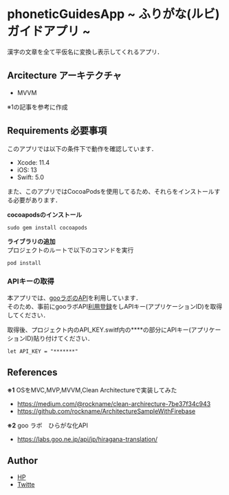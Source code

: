 # phoneticGuidesApp ~ ふりがな(ルビ)ガイドアプリ ~

漢字の文章を全て平仮名に変換し表示してくれるアプリ．  


## Arcitecture アーキテクチャ

- MVVM

※1の記事を参考に作成


## Requirements 必要事項
このアプリでは以下の条件下で動作を確認しています．

- Xcode: 11.4 
- iOS: 13
- Swift: 5.0  

また、このアプリではCocoaPodsを使用してるため、それらをインストールする必要があります．  

**cocoapodsのインストール**

```
sudo gem install cocoapods
```

**ライブラリの追加**  
プロジェクトのルートで以下のコマンドを実行
```
pod install
```

### APIキーの取得
本アプリでは、[gooラボのAPI](https://labs.goo.ne.jp/api/jp/hiragana-translation/)を利用しています．　  
そのため、事前にgooラボAPI[利用登録](https://labs.goo.ne.jp/jp/apiregister/)をしAPIキー(アプリケーションID)を取得してください．

取得後、プロジェクト内のAPI_KEY.switf内の****の部分にAPIキー(アプリケーションID)貼り付けてください．
```
let API_KEY = "*******"
```



## References
**※1** OSをMVC,MVP,MVVM,Clean Architectureで実装してみた
 - https://medium.com/@rockname/clean-archirecture-7be37f34c943
 - https://github.com/rockname/ArchitectureSampleWithFirebase
 
**※2** goo ラボ　ひらがな化API
 - https://labs.goo.ne.jp/api/jp/hiragana-translation/


## Author
 - [HP](https://tukuyo.net/)
 - [Twitte](https://twitter.com/tukutuku_tukuyo)
